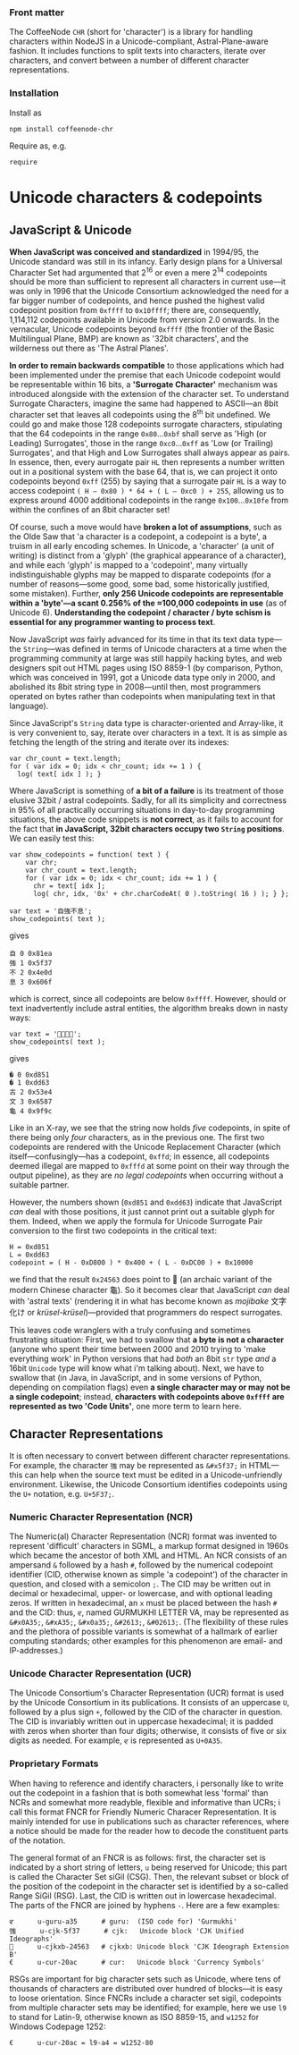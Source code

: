 
### Front matter

The CoffeeNode `CHR` (short for 'character') is a library for handling characters within NodeJS in a
Unicode-compliant, Astral-Plane-aware fashion. It includes functions to split texts into characters,
iterate over characters, and convert between a number of different character representations.

### Installation

Install as

    npm install coffeenode-chr

Require as, e.g.

    require

# Unicode characters & codepoints



## JavaScript & Unicode

**When JavaScript was conceived and standardized** in 1994/95, the Unicode standard was still in its infancy.
Early design plans for a Universal Character Set had argumented that 2<sup>16</sup> or even a mere
2<sup>14</sup> codepoints should be more than sufficient to represent all characters in current use—it was
only in 1996 that the Unicode Consortium acknowledged the need for a far bigger number of codepoints, and
hence pushed the highest valid codepoint position from `0xffff` to `0x10ffff`; there are, consequently,
1,114,112 codepoints available in Unicode from version 2.0 onwards. In the vernacular, Unicode codepoints
beyond `0xffff` (the frontier of the Basic Multilingual Plane, BMP) are known as '32bit characters', and
the wilderness out there as 'The Astral Planes'.

**In order to remain backwards compatible** to those applications which had been implemented under the
premise that each Unicode codepoint would be representable within 16 bits, a **'Surrogate Character'**
mechanism was introduced alongside with the extension of the character set. To understand Surrogate
Characters, imagine the same had happened to ASCII—an 8bit character set that leaves all codepoints using
the 8<sup>th</sup> bit undefined. We could go and make those 128 codepoints surrogate characters,
stipulating that the 64 codepoints in the range  `0x80`...`0xbf` shall serve as 'High (or Leading)
Surrogates', those in the range `0xc0`...`0xff` as 'Low (or Trailing) Surrogates', and that High and Low
Surrogates shall always appear as pairs. In essence, then, every aurrogate pair `HL` then represents a
number written out in a positional system with the base 64, that is, we can project it onto codepoints
beyond `0xff` (255) by saying that a surrogate pair `HL` is a way to access codepoint `( H — 0x80 ) * 64 + (
L — 0xc0 ) + 255`, allowing us to express around 4000 additional codepoints in the range `0x100`...`0x10fe`
from within the confines of an 8bit character set!

Of course, such a move would have **broken a lot of assumptions**, such as the Olde Saw that 'a character is
a codepoint, a codepoint is a byte', a truism in all early encoding schemes. In Unicode, a 'character' (a
unit of writing) is distinct from a 'glyph' (the graphical appearance of a character), and while each
'glyph' is mapped to a 'codepoint', many virtually indistinguishable glyphs may be mapped to disparate
codepoints (for a number of reasons—some good, some bad, some historically justified, some mistaken).
Further, **only 256 Unicode codepoints are representable within a 'byte'—a scant 0.256% of the ≈100,000
codepoints in use** (as of Unicode&nbsp;6). **Understanding the codepoint / character / byte schism is essential
for any programmer wanting to process text**.

Now JavaScript *was* fairly advanced for its time in that its text data type—the `String`—was defined in
terms of Unicode characters at a time when the programming community at large was still happily hacking
bytes, and web designers spit out HTML pages using ISO&nbsp;8859-1 (by comparison, Python, which was
conceived in 1991, got a Unicode data type only in 2000, and abolished its 8bit string type in 2008—until
then, most programmers operated on bytes rather than codepoints when manipulating text in that language).

Since JavaScript's `String` data type is character-oriented and Array-like, it is very convenient to, say,
iterate over characters in a text. It is as simple as fetching the length of the string and iterate over
its indexes:

    var chr_count = text.length;
    for ( var idx = 0; idx < chr_count; idx += 1 ) {
      log( text[ idx ] ); }

Where JavaScript is something of **a bit of a failure** is its treatment of those elusive 32bit / astral
codepoints. Sadly, for all its simplicity and correctness in 95% of all practically occurring situations
in day-to-day programming situations, the above code snippets is **not correct**, as it fails to account
for the fact that **in JavaScript, 32bit characters occupy two `String` positions**. We can easily test this:

    var show_codepoints = function( text ) {
        var chr;
        var chr_count = text.length;
        for ( var idx = 0; idx < chr_count; idx += 1 ) {
          chr = text[ idx ];
          log( chr, idx, '0x' + chr.charCodeAt( 0 ).toString( 16 ) ); } };

    var text = '自強不息';
    show_codepoints( text );

gives

    自 0 0x81ea
    強 1 0x5f37
    不 2 0x4e0d
    息 3 0x606f

which is correct, since all codepoints are below `0xffff`. However, should or text inadvertently include
astral entities, the algorithm breaks down in nasty ways:

    var text = '𤕣古文龜';
    show_codepoints( text );

gives

    � 0 0xd851
    � 1 0xdd63
    古 2 0x53e4
    文 3 0x6587
    龜 4 0x9f9c

Like in an X-ray, we see that the string now holds *five* codepoints, in spite of there being only *four*
characters, as in the previous one. The first two codepoints are rendered with the Unicode Replacement
Character (which itself—confusingly—has a codepoint, `0xffd`; in essence, all codepoints deemed illegal are
mapped to `0xfffd` at some point on their way through the output pipeline), as they are *no legal
codepoints* when occurring without a suitable partner.

However, the numbers shown (`0xd851` and `0xdd63`) indicate that JavaScript *can* deal with those positions,
it just cannot print out a suitable glyph for them. Indeed, when we apply the formula for Unicode Surrogate
Pair conversion to the first two codepoints in the critical text:

    H = 0xd851
    L = 0xdd63
    codepoint = ( H - 0xD800 ) * 0x400 + ( L - 0xDC00 ) + 0x10000

we find that the result `0x24563` does point to 𤕣 (an archaic variant of the modern Chinese character 龜). So
it becomes clear that JavaScript *can* deal with 'astral texts' (rendering it in what has become known as
*mojibake* 文字化け or *krüsel-krüsel*)—provided that programmers do respect surrogates.

This leaves code wranglers with a truly confusing and sometimes frustrating situation: First, we had to
swallow that **a byte is not a character** (anyone who spent their time between 2000 and 2010 trying to
'make everything work' in Python versions that had *both* an 8bit `str` type *and* a 16bit `Unicode` type
will know what i'm talking about). Next, we have to swallow that (in Java, in JavaScript, and in some
versions of Python, depending on compilation flags) even **a single character may or may not be a single
codepoint**; instead, **characters with codepoints above `0xffff` are represented as two 'Code Units'**, one
more term to learn here.

<!--
## UTF-8 & CESU-8

UTF-8 (an abbreviation for 'Unified Character Set Transformation Format, 8-bit') was invented in 1992 to
solve the problem of transmitting and storing Unicode texts using the available octet-(byte-)based file and
wire formats of the time. It has since become the undisputed standard encoding for web pages, URLs, and
text files.

Since codepoints are represented as positive integers, and octets (bytes) can be used to represent numbers
between zero and 255, the problem that UTF-8 attempts to solve boils down to representing 'big' integers
(those greater than 255) as series of octets.

I won't go into detail here—there's a good (Wikipedia)[http://en.wikipedia.org/wiki/UTF-8] article
on how UTF-8 mangles bits. The one important thing to understand when it comes to JavaScript and UTF-8
is that


 -->

## Character Representations

It is often necessary to convert between different character representations. For example, the character `強`
may be represented as `&#x5f37;` in HTML—this can help when the source text must be edited in a
Unicode-unfriendly environment. Likewise, the Unicode Consortium identifies codepoints using the `U+`
notation, e.g. `U+5F37;`.

### Numeric Character Representation (NCR)

The Numeric(al) Character Representation (NCR) format was invented to represent 'difficult' characters in
SGML, a markup format designed in 1960s which became the ancestor of both XML and HTML. An NCR consists of
an ampersand&nbsp;`&` followed by a hash&nbsp;`#`, followed by the numerical codepoint identifier (CID,
otherwise known as simple 'a codepoint') of the character in question, and closed with a semicolon&nbsp;`;`.
The CID may be written out in decimal or hexadecimal, upper- or lowercase, and with optional leading zeros.
If written in hexadecimal, an `x` must be placed between the hash&nbsp;`#` and the CID: thus, `ਵ`, named
GURMUKHI LETTER VA, may be represented as `&#x0A35;`, `&#xA35;`, `&#x0a35;`, `&#2613;`, `&#02613;`. (The
flexibility of these rules and the plethora of possible variants is somewhat of a hallmark of earlier
computing standards; other examples for this phenomenon are email- and IP-addresses.)

### Unicode Character Representation (UCR)

The Unicode Consortium's Character Representation (UCR) format is used by the Unicode Consortium in its
publications. It consists of an uppercase&nbsp;`U`, followed by a plus sign&nbsp;`+`, followed by the CID of
the character in question. The CID is invariably written out in uppercase hexadecimal; it is padded with
zeros when shorter than four digits; otherwise, it consists of five or six digits as needed. For example,
`ਵ` is represented as `U+0A35`.

### Proprietary Formats

When having to reference and identify characters, i personally like to write out the codepoint in a fashion
that is both somewhat less 'formal' than NCRs and somewhat more readyble, flexible and informative than
UCRs; i call this format FNCR for Friendly Numeric Characer Representation. It is mainly intended for use
in publications such as character references, where a notice should be made for the reader how to decode
the constituent parts of the notation.

The general format of an FNCR is as follows: first, the character set is indicated by a short string of
letters, `u` being reserved for Unicode; this part is called the Character Set siGil (CSG). Then, the
relevant subset or block of the position of the codepoint in the character set is identified by a so-called
Range SiGil (RSG). Last, the CID is written out in lowercase hexadecimal. The parts of the FNCR are joined
by hyphens `-`. Here are a few examples:

    ਵ      u-guru-a35      # guru:  (ISO code for) 'Gurmukhi'
    強      u-cjk-5f37      # cjk:   Unicode block 'CJK Unified Ideographs'
    𤕣      u-cjkxb-24563   # cjkxb: Unicode block 'CJK Ideograph Extension B'
    €      u-cur-20ac      # cur:   Unicode block 'Currency Symbols'

RSGs are important for big character sets such as Unicode, where tens of thousands of characters are
distributed over hundred of blocks—it is easy to loose orientation. Since FNCRs include a character set
sigil, codepoints from multiple character sets may be identified; for example, here we use `l9` to stand for
Latin-9, otherwise known as ISO 8859-15, and `w1252` for Windows Codepage 1252:

    €      u-cur-20ac = l9-a4 = w1252-80



